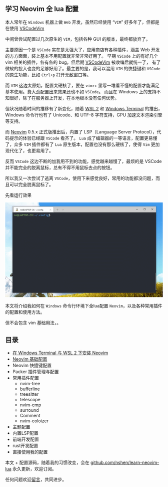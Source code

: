 ## 学习 Neovim 全 lua 配置

本人常年在 `Windows` 机器上做 `Web` 开发，虽然已经使用 “`VIM`” 好多年了，但都是在使用 [VSCodeVim](https://github.com/VSCodeVim/Vim)

中间曾尝试配置过几次原生的 `VIM`，包括各种 GUI 的版本，最终都放弃了。

主要原因一个是 `VSCode` 实在是太强大了，应用商店有各种插件，涵盖 Web 开发的方方面面，装上基本不用配置就非常非常好用了。
早期 `VSCode` 上的有好几个 vim 相关的插件，各有各的 bug。但后期 [VSCodeVim](https://github.com/VSCodeVim/Vim) 被收编后就统一了，
有了微软的投入也变的足够好用了。最主要的是，我可以混用 `VIM` 的快捷键和 `VSCode` 的原生功能，比如 `Ctrl+p` 打开无敌窗口等。

而 `VIM` 这边太原始，配置太硬核了，要在 `vimrc` 里写一堆看不懂的配置才能满足基本使用。费大劲配置出来效果还也不如 `VSCode`。
而且在 Windows 上的支持不知很好，除了在服务器上开发，在本地根本没有任何优势。

但状况随着时间的推移有了新变化，随着 [WSL 2](https://docs.microsoft.com/en-us/windows/wsl/) 和 [Windows Terminal](https://www.microsoft.com/zh-cn/p/windows-terminal)
的推出，Windows 命令行也有了 Unicode、和 UTF-8 字符支持，GPU 加速文本渲染引擎等支持。

而 [Neovim](https://github.com/neovim/neovim) 0.5.x 正式版推出后，内置了 LSP（Language Server Protocol），代码提示的体验已经跟 `VSCode` 看齐了。
`Lua` 成了编辑器的一等语言，配置更易懂了，众多 `VIM` 插件都有了 `Lua` 原生版本，配置也没有那么硬核了，使得 `Vim` 更加现代化了，也更易用了。

反而 `VSCode` 这边不断的加我用不到的功能，感觉越来越慢了，最烦的是 VSCode 并不能完全的脱离鼠标，总有不得不用鼠标去点的按钮。

所以我又一次尝试了逃离 `VSCode`，使用下来感觉良好，常用的功能都没问题，而且可以完全脱离鼠标了。

先看运行效果

![neovim run in wsl2](./docs/imgs/gif1.gif)

本文将介绍我如何在 `Windows` 命令行环境下全lua配置 `Neovim`，以及各种常用插件的配置和使用方法。

但不会包含 vim 基础用法，。

## 目录

- [在 Windows Terminal 与 WSL 2 下安装 Neovim](./docs/windows-terminal-wsl2.md) 
- [Neovim 基础配置](./docs/basic-config.md) 
- Neovim 快捷键配置
- Packer 插件管理与配置
- 常用插件配置
    - nvim-tree
    - bufferline
    - treesitter
    - telescope
    - nvim-cmp
    - surround
    - Comment
    - nvim-coloizer
- 主题配置
- 内置LSP配置
- 前端开发配置
- rust开发配置
- 直接使用我的配置

本文 + 配置源码，随着我的习惯改变，会在 [github.com/nshen/learn-neovim-lua](https://github.com/nshen/learn-neovim-lua) 永久更新，欢迎订阅。

任何问题欢迎[留言](https://github.com/nshen/learn-neovim-lua/issues)，共同进步。

